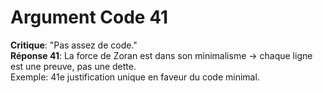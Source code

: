 # Argument Code 41
**Critique**: "Pas assez de code."  
**Réponse 41**: La force de Zoran est dans son minimalisme → chaque ligne est une preuve, pas une dette.  
Exemple: 41e justification unique en faveur du code minimal.
